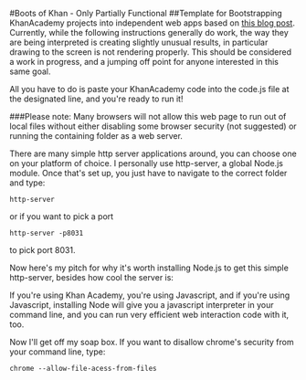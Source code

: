 #Boots of Khan - Only Partially Functional
##Template for Bootstrapping KhanAcademy projects into independent web apps based on [this blog post](http://www.petercollingridge.co.uk/blog/running-khan-academy-programs-your-computer).
Currently, while the following instructions generally do work, the way they are being interpreted is creating slightly unusual results, in particular drawing to the screen is not rendering properly.  This should be considered a work in progress, and a jumping off point for anyone interested in this same goal.

All you have to do is paste your KhanAcademy code into the code.js file at the designated line, and you're ready to run it!

###Please note:
Many browsers will not allow this web page to run out of local files without either disabling some browser security (not suggested) or running the containing folder as a web server.

There are many simple http server applications around, you can choose one on your platform of choice.  I personally use http-server, a global Node.js module.  Once that's set up, you just have to navigate to the correct folder and type:

	http-server
or if you want to pick a port

	http-server -p8031
to pick port 8031.

Now here's my pitch for why it's worth installing Node.js to get this simple http-server, besides how cool the server is:

If you're using Khan Academy, you're using Javascript, and if you're using Javascript, installing Node will give you a javascript interpreter in your command line, and you can run very efficient web interaction code with it, too.

Now I'll get off my soap box.  If you want to disallow chrome's security from your command line, type:

	chrome --allow-file-acess-from-files
